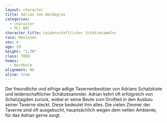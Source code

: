 ```yaml
---
layout: character
title: Adrian von Waldegrav
categories:
  - character
  - PC/ NPC
character_title: Leidenschaftlicher Schätzesammler
race: Menschen
sex: m
age: 29
height: "1,79"
class: TODO
homes:
  - Nordholm
alignment: NG
alive: true
---
```


Der freundliche und eifrige adlige Tavernenbesitzer von Adrians Schatzkiste und leidenschaftlicher Schätzesammler.
Adrian kehrt oft erfolgreich von Schatzjagden zurück, wobei er seine Beute zum Großteil in den Ausbau seiner Taverne
steckt.
Diese bedeutet ihm alles. Die vielen Zimmer der Taverne sind oft ausgebucht, hauptsächlich wegen dem netten Ambiente,
für das Adrian gerne sorgt.